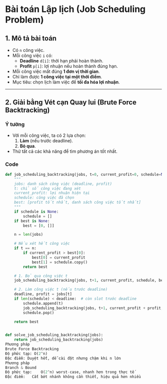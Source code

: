 # Bài toán Lập lịch (Job Scheduling Problem)

## 1. Mô tả bài toán
- Có `n` công việc.
- Mỗi công việc `i` có:
  - **Deadline** `d[i]`: thời hạn phải hoàn thành.
  - **Profit** `p[i]`: lợi nhuận nếu hoàn thành đúng hạn.
- Mỗi công việc mất đúng **1 đơn vị thời gian**.
- Chỉ làm được **1 công việc tại một thời điểm**.
- Mục tiêu: chọn lịch làm việc để **tối đa hóa lợi nhuận**.

---

## 2. Giải bằng Vét cạn Quay lui (Brute Force Backtracking)

### Ý tưởng
- Với mỗi công việc, ta có 2 lựa chọn:
  1. **Làm** (nếu trước deadline).
  2. **Bỏ qua**.
- Thử tất cả các khả năng để tìm phương án tốt nhất.

### Code

```python
def job_scheduling_backtracking(jobs, t=0, current_profit=0, schedule=None, best=None):
    """
    jobs: danh sách công việc (deadline, profit)
    t: chỉ số công việc đang xét
    current_profit: lợi nhuận hiện tại
    schedule: công việc đã chọn
    best: [profit tốt nhất, danh sách công việc tốt nhất]
    """
    if schedule is None:
        schedule = []
    if best is None:
        best = [0, []]

    n = len(jobs)

    # Nếu xét hết công việc
    if t == n:
        if current_profit > best[0]:
            best[0] = current_profit
            best[1] = schedule.copy()
        return best

    # 1. Bỏ qua công việc t
    job_scheduling_backtracking(jobs, t+1, current_profit, schedule, best)

    # 2. Làm công việc t (nếu trước deadline)
    deadline, profit = jobs[t]
    if len(schedule) < deadline:  # còn slot trước deadline
        schedule.append(t)
        job_scheduling_backtracking(jobs, t+1, current_profit + profit, schedule, best)
        schedule.pop()

    return best


def solve_job_scheduling_backtracking(jobs):
    return job_scheduling_backtracking(jobs)
Phương pháp
Brute Force Backtracking
Độ phức tạp: O(2^n)
Đặc điểm: Duyệt hết, dễ cài đặt nhưng chậm khi n lớn
Phương pháp
Branch & Bound
Độ phức tạp:	O(2^n) worst-case, nhanh hơn trong thực tế
Đặc điểm:	Cắt bớt nhánh không cần thiết, hiệu quả hơn nhiều

